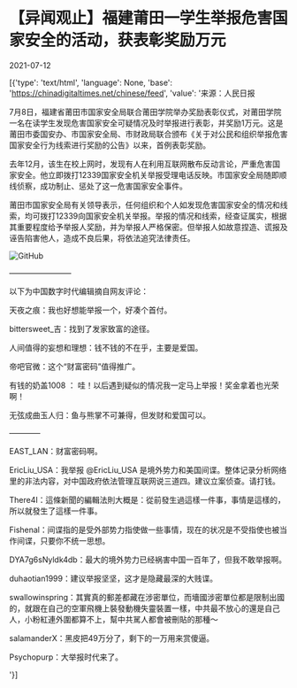 # 【异闻观止】福建莆田一学生举报危害国家安全的活动，获表彰奖励万元

2021-07-12

[{'type': 'text/html', 'language': None, 'base': 'https://chinadigitaltimes.net/chinese/feed', 'value': '来源：人民日报

7月8日，福建省莆田市国家安全局联合莆田学院举办奖励表彰仪式，对莆田学院一名在读学生发现危害国家安全可疑情况及时举报进行表彰，并奖励1万元。这是莆田市委国安办、市国家安全局、市财政局联合颁布《关于对公民和组织举报危害国家安全行为线索进行奖励的公告》以来，首例表彰奖励。

去年12月，该生在校上网时，发现有人在利用互联网散布反动言论，严重危害国家安全。他立即拨打12339国家安全机关举报受理电话反映。市国家安全局随即顺线侦察，成功制止、惩处了这一危害国家安全事件。

莆田市国家安全局有关领导表示，任何组织和个人如发现危害国家安全的情况和线索，均可拨打12339向国家安全机关举报。举报的情况和线索，经查证属实，根据其重要程度给予举报人奖励，并为举报人严格保密。但举报人如故意捏造、谎报及诬告陷害他人，造成不良后果，将依法追究法律责任。

![GitHub](https://chinadigitaltimes.net/chinese/files/2021/07/image-1626086678603.png)

————————



以下为中国数字时代编辑摘自网友评论：



天夜之痕：我也好想能举报一个，好凑个首付。

bittersweet_吉：找到了发家致富的途径。

人间值得的妄想和理想：钱不钱的不在乎，主要是爱国。

帝吧官微：这个“财富密码”值得推广。

有钱的奶盖1008 ： 哇！以后遇到疑似的情况我一定马上举报！奖金拿着也光荣啊！

无弦成曲玉人归：鱼与熊掌不可兼得，但发财和爱国可以。

————

EAST_LAN：财富密码啊。

EricLiu_USA：我举报  @EricLiu_USA 是境外势力和美国间谍。整体记录分析网络里的非法内容，对中国政府依法管理互联网说三道四。建议立案侦查。请打钱。

There4I：這條新聞的編輯法則大概是：從前發生過這樣一件事，事情是這樣的，所以就發生了這樣一件事。

Fishenal：间谍指的是受外部势力指使做一些事情，现在的状况是不受指使也被当作间谍，只要你不统一思想。

DYA7g6sNyldk4db：最大的境外势力已经祸害中国一百年了，但我不敢举报啊。

duhaotian1999：建议举报坚坚，这才是隐藏最深的大贱谍。

swallowinspring：其實真的郵差都藏在涉密單位，而墻國涉密單位都是限制出國的，就跟在自己的空軍飛機上裝發動機失靈裝置一樣，中共最不放心的還是自己人，小粉紅連外圍都算不上，幫中共駡人都會被刪貼的那種～

saIamanderX：黑皮把49万分了，剩下的一万用来赏傻逼。

Psychopurp：大举报时代来了。

'}]